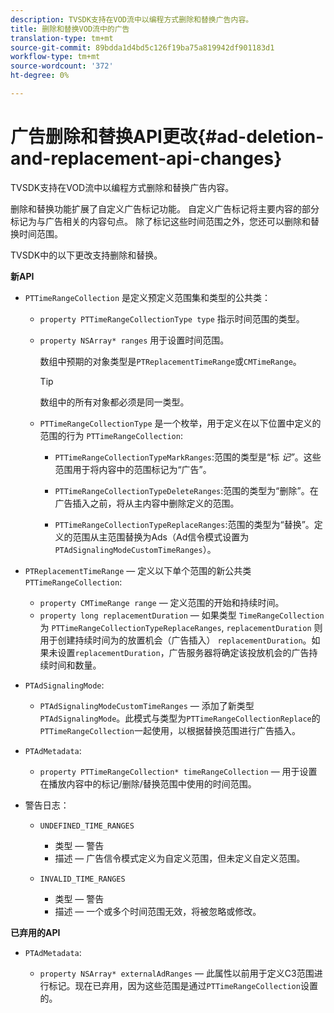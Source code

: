 ```yaml
---
description: TVSDK支持在VOD流中以编程方式删除和替换广告内容。
title: 删除和替换VOD流中的广告
translation-type: tm+mt
source-git-commit: 89bdda1d4bd5c126f19ba75a819942df901183d1
workflow-type: tm+mt
source-wordcount: '372'
ht-degree: 0%

---
```



# 广告删除和替换API更改{#ad-deletion-and-replacement-api-changes}

TVSDK支持在VOD流中以编程方式删除和替换广告内容。

删除和替换功能扩展了自定义广告标记功能。 自定义广告标记将主要内容的部分标记为与广告相关的内容句点。 除了标记这些时间范围之外，您还可以删除和替换时间范围。

TVSDK中的以下更改支持删除和替换。

**新API**

* `PTTimeRangeCollection` 是定义预定义范围集和类型的公共类：

   * `property PTTimeRangeCollectionType type` 指示时间范围的类型。
   * `property NSArray* ranges` 用于设置时间范围。

      数组中预期的对象类型是`PTReplacementTimeRange`或`CMTimeRange`。

      >[!TIP]
      >
      >数组中的所有对象都必须是同一类型。

   * `PTTimeRangeCollectionType` 是一个枚举，用于定义在以下位置中定义的范围的行为 `PTTimeRangeCollection`:

      * `PTTimeRangeCollectionTypeMarkRanges`:范围的类型是“标 *记”*。这些范围用于将内容中的范围标记为“广告”。

      * `PTTimeRangeCollectionTypeDeleteRanges`:范围的类型为“删除”。在广告插入之前，将从主内容中删除定义的范围。
      * `PTTimeRangeCollectionTypeReplaceRanges`:范围的类型为“替换”。定义的范围从主范围替换为Ads（Ad信令模式设置为`PTAdSignalingModeCustomTimeRanges`）。

* `PTReplacementTimeRange`  — 定义以下单个范围的新公共类 `PTTimeRangeCollection`:

   * `property CMTimeRange range`  — 定义范围的开始和持续时间。
   * `property long replacementDuration`  — 如果类型 `TimeRangeCollection` 为 `PTTimeRangeCollectionTypeReplaceRanges`, `replacementDuration` 则用于创建持续时间为的放置机会（广告插入） `replacementDuration`。如果未设置`replacementDuration`，广告服务器将确定该投放机会的广告持续时间和数量。

* `PTAdSignalingMode`:

   * `PTAdSignalingModeCustomTimeRanges`  — 添加了新类型 `PTAdSignalingMode`。此模式与类型为`PTTimeRangeCollectionReplace`的`PTTimeRangeCollection`一起使用，以根据替换范围进行广告插入。

* `PTAdMetadata`:

   * `property PTTimeRangeCollection* timeRangeCollection`  — 用于设置在播放内容中的标记/删除/替换范围中使用的时间范围。

* 警告日志：

   * `UNDEFINED_TIME_RANGES`

      * 类型 — 警告
      * 描述 — 广告信令模式定义为自定义范围，但未定义自定义范围。
   * `INVALID_TIME_RANGES`

      * 类型 — 警告
      * 描述 — 一个或多个时间范围无效，将被忽略或修改。


**已弃用的API**

* `PTAdMetadata`:

   * `property NSArray* externalAdRanges`  — 此属性以前用于定义C3范围进行标记。现在已弃用，因为这些范围是通过`PTTimeRangeCollection`设置的。